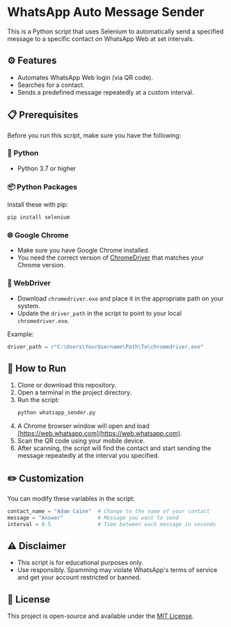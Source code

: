 
# WhatsApp Auto Message Sender

This is a Python script that uses Selenium to automatically send a specified message to a specific contact on WhatsApp Web at set intervals.

## ⚙️ Features

- Automates WhatsApp Web login (via QR code).
- Searches for a contact.
- Sends a predefined message repeatedly at a custom interval.

## 📋 Prerequisites

Before you run this script, make sure you have the following:

### 🐍 Python
- Python 3.7 or higher

### 📦 Python Packages
Install these with pip:

```bash
pip install selenium
```

### 🌐 Google Chrome
- Make sure you have Google Chrome installed.
- You need the correct version of [ChromeDriver](https://sites.google.com/chromium.org/driver/) that matches your Chrome version.

### 📁 WebDriver
- Download `chromedriver.exe` and place it in the appropriate path on your system.
- Update the `driver_path` in the script to point to your local `chromedriver.exe`.

Example:
```python
driver_path = r"C:\Users\YourUsername\Path\To\chromedriver.exe"
```

## 🚀 How to Run

1. Clone or download this repository.
2. Open a terminal in the project directory.
3. Run the script:
   ```bash
   python whatsapp_sender.py
   ```
4. A Chrome browser window will open and load [https://web.whatsapp.com](https://web.whatsapp.com).
5. Scan the QR code using your mobile device.
6. After scanning, the script will find the contact and start sending the message repeatedly at the interval you specified.

## ✏️ Customization

You can modify these variables in the script:

```python
contact_name = "Adam Caine"  # Change to the name of your contact
message = "Answer"           # Message you want to send
interval = 0.5               # Time between each message in seconds
```

## ⚠️ Disclaimer

- This script is for educational purposes only.
- Use responsibly. Spamming may violate WhatsApp's terms of service and get your account restricted or banned.

## 📄 License

This project is open-source and available under the [MIT License](LICENSE).

